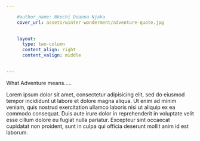 ```yaml
---

    #author_name: Nkechi Deanna Njaka
    cover_url: assets/winter-wonderment/adventure-quote.jpg
    

    layout:
      type: two-column
      content_align: right 
      content_valign: middle

        
---
```


What Adventure means.....

Lorem ipsum dolor sit amet, consectetur adipisicing elit, sed do eiusmod tempor incididunt ut labore et dolore magna aliqua. Ut enim ad minim veniam, quis nostrud exercitation ullamco laboris nisi ut aliquip ex ea commodo consequat. Duis aute irure dolor in reprehenderit in voluptate velit esse cillum dolore eu fugiat nulla pariatur. Excepteur sint occaecat cupidatat non proident, sunt in culpa qui officia deserunt mollit anim id est laborum.

